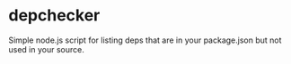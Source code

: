 # depchecker
Simple node.js script for listing deps that are in your package.json but not used in your source.
